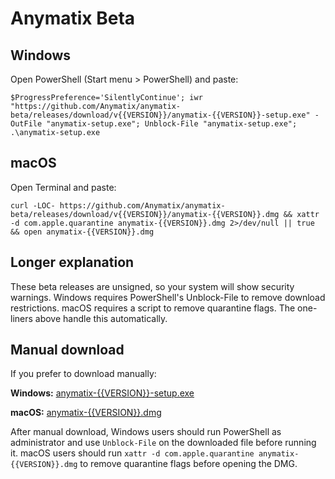 Anymatix Beta
=============

Windows
-------
Open PowerShell (Start menu > PowerShell) and paste:
```
$ProgressPreference='SilentlyContinue'; iwr "https://github.com/Anymatix/anymatix-beta/releases/download/v{{VERSION}}/anymatix-{{VERSION}}-setup.exe" -OutFile "anymatix-setup.exe"; Unblock-File "anymatix-setup.exe"; .\anymatix-setup.exe
```

macOS
-----
Open Terminal and paste:
```
curl -LOC- https://github.com/Anymatix/anymatix-beta/releases/download/v{{VERSION}}/anymatix-{{VERSION}}.dmg && xattr -d com.apple.quarantine anymatix-{{VERSION}}.dmg 2>/dev/null || true && open anymatix-{{VERSION}}.dmg
```

Longer explanation
------------------
These beta releases are unsigned, so your system will show security warnings. Windows requires PowerShell's Unblock-File to remove download restrictions. macOS requires a script to remove quarantine flags. The one-liners above handle this automatically.

Manual download
---------------
If you prefer to download manually:

**Windows:** [anymatix-{{VERSION}}-setup.exe](https://github.com/Anymatix/anymatix-beta/releases/download/v{{VERSION}}/anymatix-{{VERSION}}-setup.exe)

**macOS:** [anymatix-{{VERSION}}.dmg](https://github.com/Anymatix/anymatix-beta/releases/download/v{{VERSION}}/anymatix-{{VERSION}}.dmg)

After manual download, Windows users should run PowerShell as administrator and use `Unblock-File` on the downloaded file before running it. macOS users should run `xattr -d com.apple.quarantine anymatix-{{VERSION}}.dmg` to remove quarantine flags before opening the DMG.